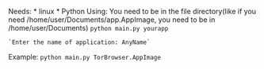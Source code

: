 Needs:
    * linux
    * Python
Using:
    You need to be in the file directory(like if you need /home/user/Documents/app.AppImage, you need to be in /home/user/Documents)
    `python main.py yourapp`

    `Enter the name of application: AnyName`

Example:
    `python main.py TorBrowser.AppImage`
